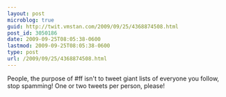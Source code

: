 ```yaml
---
layout: post
microblog: true
guid: http://twit.vmstan.com/2009/09/25/4368874508.html
post_id: 3050186
date: 2009-09-25T08:05:38-0600
lastmod: 2009-09-25T08:05:38-0600
type: post
url: /2009/09/25/4368874508.html
---
```

People, the purpose of #ff isn't to tweet giant lists of everyone you follow, stop spamming! One or two tweets per person, please!
